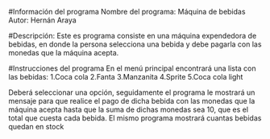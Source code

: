 #Información del programa
Nombre del programa: Máquina de bebidas
Autor: Hernán Araya

#Descripción:
Este es programa consiste en una máquina expendedora de bebidas, en donde la persona
selecciona una bebida y debe pagarla con las monedas que la máquina acepta.

#Instrucciones del programa
En el menú principal encontrará una lista con las bebidas:
1.Coca cola
2.Fanta
3.Manzanita
4.Sprite
5.Coca cola light

Deberá seleccionar una opción, seguidamente el programa le mostrará un mensaje para que realice 
el pago de dicha bebida con las monedas que la máquina acepta hasta que la suma de dichas monedas
sea 10, que es el total que cuesta cada bebida.
El mismo programa mostrará cuantas bebidas quedan en stock 
